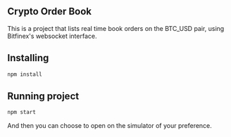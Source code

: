 ## Crypto Order Book

This is a project that lists real time book orders on the BTC_USD pair, using Bitfinex's websocket interface.

## Installing

```bash
npm install
```

## Running project

```bash
npm start
```

And then you can choose to open on the simulator of your preference.
